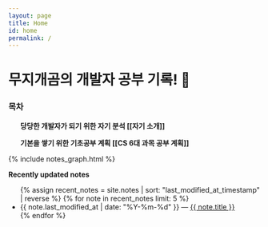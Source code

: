 ```yaml
---
layout: page
title: Home
id: home
permalink: /
---
```


# 무지개곰의 개발자 공부 기록! 🌱

<div>
  <h3> 목차 </h3>
  <ul style="font-weight: bold">당당한 개발자가 되기 위한 자기 분석
    <span style="font-weight: bold">[[자기 소개]]</span>
  </ul>
  <ul style="font-weight: bold">기본을 쌓기 위한 기초공부 계획
    <span style="font-weight: bold">[[CS 6대 과목 공부 계획]]</span>
  </ul>
</div>

<div>
  <div>{% include notes_graph.html %}</div>
</div>

<strong>Recently updated notes</strong>

<ul>
  {% assign recent_notes = site.notes | sort: "last_modified_at_timestamp" | reverse %}
  {% for note in recent_notes limit: 5 %}
    <li>
      {{ note.last_modified_at | date: "%Y-%m-%d" }} — <a class="internal-link" href="{{ note.url }}">{{ note.title }}</a>
    </li>
  {% endfor %}
</ul>

<style>
  .wrapper {
    max-width: 46em;
  }
  .graph_background {
    border-top: 1px solid black;
    border-bottom: 1px solid black;
  }
</style>
